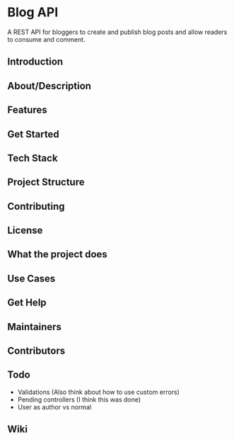 # Blog API

A REST API for bloggers to create and publish blog posts and allow readers to consume and comment.

## Introduction

## About/Description

## Features

## Get Started

## Tech Stack

## Project Structure

## Contributing

## License

## What the project does

## Use Cases

## Get Help

## Maintainers

## Contributors

## Todo

- Validations (Also think about how to use custom errors)
- Pending controllers (I think this was done)
- User as author vs normal

## Wiki


